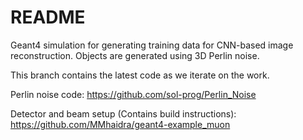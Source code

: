 # README
Geant4 simulation for generating training data for CNN-based image reconstruction.
Objects are generated using 3D Perlin noise.

This branch contains the latest code as we iterate on the work.

Perlin noise code: https://github.com/sol-prog/Perlin_Noise

Detector and beam setup (Contains build instructions): https://github.com/MMhaidra/geant4-example_muon
